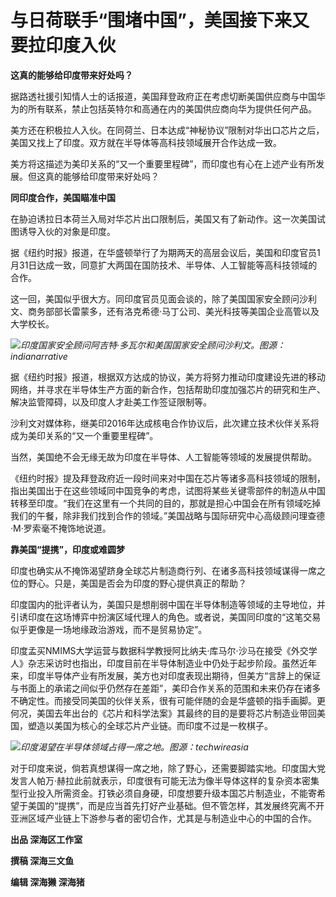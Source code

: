 # 与日荷联手“围堵中国”，美国接下来又要拉印度入伙

**这真的能够给印度带来好处吗？**

据路透社援引知情人士的话报道，美国拜登政府正在考虑切断美国供应商与中国华为的所有联系，禁止包括英特尔和高通在内的美国供应商向华为提供任何产品。

美方还在积极拉人入伙。在同荷兰、日本达成“神秘协议”限制对华出口芯片之后，美国又找上了印度。双方就在半导体等高科技领域展开合作达成一致。

美方将这描述为美印关系的“又一个重要里程碑”，而印度也有心在上述产业有所发展。但这真的能够给印度带来好处吗？

**同印度合作，美国瞄准中国**

在胁迫诱拉日本荷兰入局对华芯片出口限制后，美国又有了新动作。这一次美国试图诱导入伙的对象是印度。

据《纽约时报》报道，在华盛顿举行了为期两天的高层会议后，美国和印度官员1月31日达成一致，同意扩大两国在国防技术、半导体、人工智能等高科技领域的合作。

这一回，美国似乎很大方。同印度官员见面会谈的，除了美国国家安全顾问沙利文、商务部部长雷蒙多，还有洛克希德·马丁公司、美光科技等美国企业高管以及大学校长。

![](https://inews.gtimg.com/newsapp_bt/0/15638270909/1000)_印度国家安全顾问阿吉特·多瓦尔和美国国家安全顾问沙利文。图源：indianarrative_

据《纽约时报》报道，根据双方达成的协议，美方将努力推动印度建设先进的移动网络，并寻求在半导体生产方面的新合作，包括帮助印度加强芯片的研究和生产、解决监管障碍，以及印度人才赴美工作签证限制等。

沙利文对媒体称，继美印2016年达成核电合作协议后，此次建立技术伙伴关系将成为美印关系的“又一个重要里程碑”。

当然，美国绝不会无缘无故为印度在半导体、人工智能等领域的发展提供帮助。

《纽约时报》提及拜登政府近一段时间来对中国在芯片等诸多高科技领域的限制，指出美国出于在这些领域同中国竞争的考虑，试图将某些关键零部件的制造从中国转移至印度。“我们在这里有一个共同的目的，那就是担心中国会在所有领域吃掉我们的午餐，除非我们找到合作的领域。”美国战略与国际研究中心高级顾问理查德·M·罗索毫不掩饰地说道。

**靠美国“提携”，印度或难圆梦**

印度也确实从不掩饰渴望跻身全球芯片制造商行列、在诸多高科技领域谋得一席之位的野心。只是，美国是否会为印度的野心提供真正的帮助？

印度国内的批评者认为，美国只是想削弱中国在半导体制造等领域的主导地位，并引诱印度在这场博弈中扮演区域代理人的角色。或者说，美国同印度的“这笔交易似乎更像是一场地缘政治游戏，而不是贸易协定”。

印度孟买NMIMS大学运营与数据科学教授阿比纳夫·库马尔·沙马在接受《外交学人》杂志采访时也指出，印度目前在半导体制造业中仍处于起步阶段。虽然近年来，印度半导体产业有所发展，美方也对印度表现出期待，但美方“言辞上的保证与书面上的承诺之间似乎仍然存在差距”，美印合作关系的范围和未来仍存在诸多不确定性。而接受同美国的伙伴关系，很有可能伴随的会是华盛顿的指手画脚。更何况，美国去年出台的《芯片和科学法案》其最终的目的是要将芯片制造业带回美国，塑造以美国为核心的全球芯片产业链。而印度不过是一枚棋子。

![](https://inews.gtimg.com/newsapp_bt/0/15638270941/1000)_印度渴望在半导体领域占得一席之地。图源：techwireasia_

对于印度来说，倘若真想谋得一席之地，除了野心，还需要脚踏实地。印度国大党发言人帕万·赫拉此前就表示，印度很有可能无法为像半导体这样的复杂资本密集型行业投入所需资金。打铁必须自身硬，印度想要升级本国芯片制造业，不能寄希望于美国的“提携”，而是应当首先打好产业基础。但不管怎样，其发展终究离不开亚洲区域产业链上下游参与者的密切合作，尤其是与制造业中心的中国的合作。

**出品 深海区工作室**

**撰稿 深海三文鱼**

**编辑 深海獭 深海猪**

